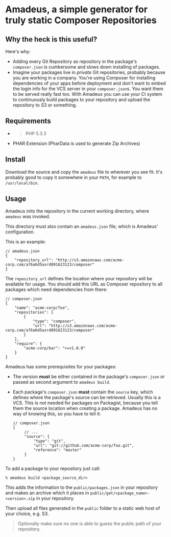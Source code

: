 # Amadeus, a simple generator for truly static Composer Repositories

## Why the heck is this useful?

Here's why:

 * Adding every Git Repository as repository in the package's
   `composer.json` is cumbersome and slows down installing of packages.
 * Imagine your packages live in _private_ Git repositories, probably
   because you are working in a company. You're using Composer for
   installing dependencies of your apps before deployment and don't want
   to embed the login info for the VCS server in your `composer.json`s.
   You want them to be served really fast too. With Amadeus you can use
   your CI system to continuously build packages to your repository and 
   upload the repository to S3 or something.

## Requirements

 * > PHP 5.3.3
 * PHAR Extension (PharData is used to generate Zip Archives)

## Install

Download the source and copy the `amadeus` file to wherever you
see fit. It's probably good to copy it somewhere in your `PATH`, 
for example to `/usr/local/bin`.

## Usage

Amadeus inits the repository in the current working directory,
where `amadeus` was invoked.

This directory must also contain an `amadeus.json` file, which is
Amadeus' configuration.

This is an example:

    // amadeus.json
    {
        "repository_url": "http://s3.amazonaws.com/acme-corp.com/a76a6d5asrd891623123/composer"
    }

The `repository_url` defines the location where your repository will be
available for usage. You should add this URL as Composer repository to
all packages which need dependencies from there:

    // composer.json
    {
        "name": "acme-corp/foo",
        "repositories": [
            {
                "type": "composer",
                "url": "http://s3.amazonaws.com/acme-corp.com/a76a6d5asrd891623123/composer"
            }
        ],
        "require": {
            "acme-corp/bar": ">=v1.0.0"
        }
    }

Amadeus has some prerequisites for your packages:

 * The version __must__ be either contained in the package's `composer.json`
   or passed as second argument to `amadeus build`.
 * Each package's `composer.json` __must__ contain the `source` key, which defines where
   the package's source can be retrieved. Usually this is a VCS.
   This is not needed for packages on Packagist, because you tell them
   the source location when creating a package. Amadeus has no way of
   knowing this, so you have to tell it:

       // composer.json
       {
            // ...
            "source": {
                "type": "git",
                "url": "git://github.com/acme-corp/foo.git",
                "reference": "master"
            }
       }

To add a package to your repository just call:

    % amadeus build <package_source_dir>

This adds the information to the `public/packages.json` in your
repository and makes an archive which it places in
`public/get/<package_name>-<version>.zip` in your repository.

Then upload all files generated in the `public` folder to a static web
host of your choice, e.g. S3.

> Optionally make sure no one is able to guess the public path of
> your repository.


